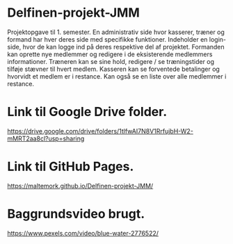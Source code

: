 # Delfinen-projekt-JMM
 Projektopgave til 1. semester. En administrativ side hvor kasserer, træner og formand har hver deres side med specifikke funktioner. Indeholder en login-side, hvor de kan logge ind på deres respektive del af projektet.
Formanden kan oprette nye medlemmer og redigere i de eksisterende medlemmers informationer.
Træneren kan se sine hold, redigere / se træningstider og tilføje stævner til hvert medlem.
Kasseren kan se forventede betalinger og hvorvidt et medlem er i restance. Kan også se en liste over alle medlemmer i restance.

# Link til Google Drive folder.
https://drive.google.com/drive/folders/1tlfwAI7N8V1RrfujbH-W2-mMRT2aa8cl?usp=sharing

# Link til GitHub Pages.
https://maltemork.github.io/Delfinen-projekt-JMM/

# Baggrundsvideo brugt.
https://www.pexels.com/video/blue-water-2776522/
